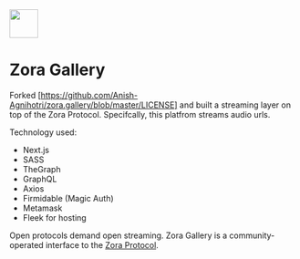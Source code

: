 <img src="https://zora.gallery/logo_orb.png" height="50" width="50">

# Zora Gallery

Forked [https://github.com/Anish-Agnihotri/zora.gallery/blob/master/LICENSE] and built a streaming layer on top of the Zora Protocol. Specifcally, this platfrom streams audio urls.

Technology used:
- Next.js
- SASS
- TheGraph
- GraphQL
- Axios 
- Firmidable (Magic Auth)
- Metamask
- Fleek for hosting

Open protocols demand open streaming. Zora Gallery is a community-operated interface to the [Zora Protocol](https://zora.engineering).

